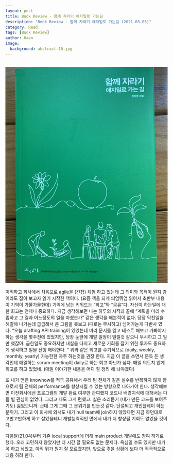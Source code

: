 ```yaml
---
layout: post
title: Book Review - 함께 자라기 애자일로 가는길  
description: "Book Review - 함께 자라기 애자일로 가는길 (2021.03.05)" 
category: Read.
tags: [Book Review]
author: Haan
image:
  background: abstract-10.jpg
---
```

<br/>

<img src="/assets/img/BR_210305.jpeg">

이직하고 회사에서 처음으로 agile을 (간접) 체험 하고 있는데
그 의미와 목적이 뭔지 감이라도 잡아 보고자 읽기 시작한 책이다. 
(요즘 책을 되게 띄엄뛰엄 읽어서 초반부 내용이 기억이 가물가물한데)
기억에 남는 키워드는 “회고”와 “공유”다. 
자신이 하는일에 대한 회고는 언제나 중요하다. 
지금 생각해보면 나는 하루의 시작과 끝에
“계획을 미리 수립하고 그 결과 어느정도의 일을 마쳤는가” 같은 생각을 해본적이 없다. 
당장 닥친일을 해결해 나가는데 급급해서 
큰 그림을 못보고 (때로는 무시하고) 넘어가는게 다반사 였다. 
“오늘 drafting API training이 있었는데 미리 문서를 읽고 테스트 해보고 가봐야지 하는 생각을 몇주전에 있었지만, 당장 눈앞에 개발 일정이 밀릴것 같으니 무시하고 그 일만 했잖아. 
급한일도 중요하지만 내실을 다지고 새로운 기회를 잡기 위한 투자도 중요하게 생각하고 일을 진행 해야한다. “
위와 같은 회고를 주기적으로 (daily, weekly, monthly, yearly) 가능한한 자주 하는것을 권장 한다. 
지금 이 글을 쓰면서 문득 든 생각인데
매일하는 scrum meeting이 daily로 하는 회고 아닌가 싶다. 
매일 의도치 않게 회고를 하고 있었네.
(매일 이야기한 내용을 어디 잘 정리 해 놔야겠다)

또 내가 얻은 knowhow를 적극 공유해서 우리 팀 전체가 같은 실수를 반복하지 않게 함으로서  팀 전체의 performance를 향상시킬 수 있는 방향으로 나아가야 한다. 
생각해보면 이전회사에선 프로그램의 개발 완료 여부만 관여했지 코드나 배경지식에 대해서는 다들 별 관심이 없었다. 그리고 나도 그게 편했고. 싫은 소리듣기 (내가 만든 코드를 보여주기도) 싫었으니까. 
근데 그게 그때 그 분위기를 만든것 같다. 
단절되고 개인플레이 하는 분위기. 
그리고 이 회사에 와서도 내가 hull team에 join하지 않았다면 지금 하던대로 고만고만하게 하고 살았을테니 개발능력적인 면에서 내가 더 향상될 기회도 없었을 것이다. 

다음달(21.04)부터 기존 local support에 더해 main product 개발에도 참여 하기로 했다. 
오래 고민하지 않았지만 더 시간 끌 필요도 없는 문제다. 욕심일 수도 있지만 내가 꼭 하고 싶었고. 
아직 뭐가 뭔지 잘 모르겠지만, 앞으로 겪을 상황에 보다 더 적극적으로 대응 하려 한다. 